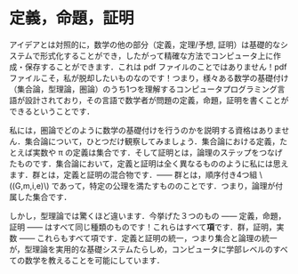 <!-- # Definitions, true/false statements, and proofs -->
# 定義，命題，証明

<!-- In contrast to ideas, the other parts of mathematics (the definitions, theorems/conjectures, and proofs) can be formalised in a foundational system, and hence can be created and stored on a computer in a precise way. By this, I don’t mean a pdf file! Pdf files are exactly what I want to move away from! I mean that people have designed computer programming languages which understand one of the various foundations of mathematics (set theory, type theory, category theory) and then mathematicians can write code in this language which represents the definition, true/false statement or proof in question. -->

アイデアとは対照的に，数学の他の部分（定義，定理/予想, 証明）は基礎的なシステムで形式化することができ，したがって精確な方法でコンピュータ上に作成・保存することができます．これは pdf ファイルのことではありません！pdf ファイルこそ，私が脱却したいものなのです！つまり，様々ある数学の基礎付け（集合論，型理論，圏論）のうち1つを理解するコンピュータプログラミング言語が設計されており，その言語で数学者が問題の定義，命題，証明を書くことができるということです．

<!-- I am certainly not qualified to explain how all this works in category theory. In set theory, let me just make one observation. A definition in set theory, for example the definition of the real numbers, or $\pi$, is a set. And a proof is a sequence of steps in *logic*. A definition and a proof seem to me to be two completely different things in set theory. A group is a mixture of these things — a group is an ordered quadruple $(G,m,i,e)$ satisfying some axioms, so it’s a set with some logic attached. -->

私には，圏論でどのように数学の基礎付けを行うのかを説明する資格はありません．集合論について，ひとつだけ観察してみましょう．集合論における定義，たとえば実数や π の定義は集合です．そして証明とは，論理のステップをつなげたものです．集合論において，定義と証明は全く異なるもののように私には思えます．群とは，定義と証明の混合物です．―― 群とは，順序付き4つ組 \\((G,m,i,e)\\) であって，特定の公理を満たすもののことです．つまり，論理が付属した集合です．

<!-- In type theory however, things are surprisingly different. All three things — definitions, true/false statements, and proofs — are *all the same kind of thing*! They are all **terms**. A group, a proof, the real numbers — they are all terms. This unification of definitions and proofs — of sets and logic — are what seems to make type theory a practical foundational system for teaching all undergraduate level mathematics to computers. -->

しかし，型理論では驚くほど違います．今挙げた３つのもの ―― 定義，命題，証明 ―― はすべて同じ種類のものです！これらはすべて**項**です．群，証明，実数 ―― これらもすべて項です．定義と証明の統一，つまり集合と論理の統一が，型理論を実用的な基礎システムたらしめ，コンピュータに学部レベルのすべての数学を教えることを可能にしています．
